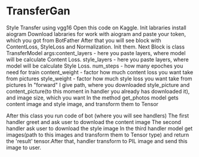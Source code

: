 # TransferGan
Style Transfer using vgg16
Open this code on Kaggle.
Init labraries
install aiogram
Download labraries for work with aiogram and paste your token, which you got from BotFather
After that you will see block with ContentLoss, StyleLoss and Normalization. Init them.
Next Block is class TransferModel
                             args:content_layers - here you paste layers, where model will be calculate Content Loss.
                                    style_layers - here you paste layers, where model will be calculate Style Loss.
                                       num_steps - how many epoches you need  for train
                                  content_weight - factor how much content loss you want take from pictures
                                    style_weight - factor how much style loss you want take from pictures
In "forward" I give path, where you downloaded style_picture and content_picture(to this moment in handler you already has downloaded it), and image size, which you want
In the method get_photos model gets content image and style image, and transform them to Tensor

After this class you run code of bot (where you will see handlers)
The first handler greet and ask user to download the content image
The second handler ask user to download the style image
In the third handler model get images(path to this images and transform them to Tensor type) and return the 'result' tensor.After that, handler transform to PIL image
                                                                                                                                         and send this image to user.
        
                                                                                                                                        


